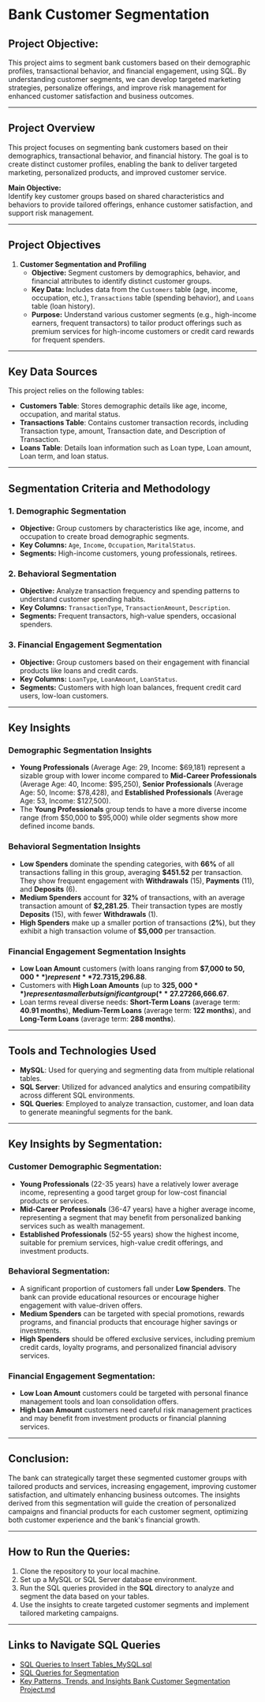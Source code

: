 # Bank Customer Segmentation

## Project Objective:
This project aims to segment bank customers based on their demographic profiles, transactional behavior, and financial engagement, using SQL. By understanding customer segments, we can develop targeted marketing strategies, personalize offerings, and improve risk management for enhanced customer satisfaction and business outcomes.

---

## Project Overview

This project focuses on segmenting bank customers based on their demographics, transactional behavior, and financial history. The goal is to create distinct customer profiles, enabling the bank to deliver targeted marketing, personalized products, and improved customer service.

**Main Objective:**  
Identify key customer groups based on shared characteristics and behaviors to provide tailored offerings, enhance customer satisfaction, and support risk management.

---

## Project Objectives

1. **Customer Segmentation and Profiling**
   - **Objective:** Segment customers by demographics, behavior, and financial attributes to identify distinct customer groups.
   - **Key Data:** Includes data from the `Customers` table (age, income, occupation, etc.), `Transactions` table (spending behavior), and `Loans` table (loan history).
   - **Purpose:** Understand various customer segments (e.g., high-income earners, frequent transactors) to tailor product offerings such as premium services for high-income customers or credit card rewards for frequent spenders.

---

## Key Data Sources

This project relies on the following tables:

- **Customers Table**: Stores demographic details like age, income, occupation, and marital status.
- **Transactions Table**: Contains customer transaction records, including Transaction type, amount, Transaction date, and Description of Transaction.
- **Loans Table**: Details loan information such as Loan type, Loan amount, Loan term, and loan status.

---

## Segmentation Criteria and Methodology

### 1. **Demographic Segmentation**
   - **Objective:** Group customers by characteristics like age, income, and occupation to create broad demographic segments.
   - **Key Columns:** `Age`, `Income`, `Occupation`, `MaritalStatus`.
   - **Segments:** High-income customers, young professionals, retirees.

### 2. **Behavioral Segmentation**
   - **Objective:** Analyze transaction frequency and spending patterns to understand customer spending habits.
   - **Key Columns:** `TransactionType`, `TransactionAmount`, `Description`.
   - **Segments:** Frequent transactors, high-value spenders, occasional spenders.

### 3. **Financial Engagement Segmentation**
   - **Objective:** Group customers based on their engagement with financial products like loans and credit cards.
   - **Key Columns:** `LoanType`, `LoanAmount`, `LoanStatus`.
   - **Segments:** Customers with high loan balances, frequent credit card users, low-loan customers.

---

## Key Insights

### **Demographic Segmentation Insights**
- **Young Professionals** (Average Age: 29, Income: $69,181) represent a sizable group with lower income compared to **Mid-Career Professionals** (Average Age: 40, Income: $95,250), **Senior Professionals** (Average Age: 50, Income: $78,428), and **Established Professionals** (Average Age: 53, Income: $127,500).
- The **Young Professionals** group tends to have a more diverse income range (from $50,000 to $95,000) while older segments show more defined income bands.

### **Behavioral Segmentation Insights**
- **Low Spenders** dominate the spending categories, with **66%** of all transactions falling in this group, averaging **$451.52** per transaction. They show frequent engagement with **Withdrawals** (15), **Payments** (11), and **Deposits** (6).
- **Medium Spenders** account for **32%** of transactions, with an average transaction amount of **$2,281.25**. Their transaction types are mostly **Deposits** (15), with fewer **Withdrawals** (1).
- **High Spenders** make up a smaller portion of transactions (**2%**), but they exhibit a high transaction volume of **$5,000** per transaction.

### **Financial Engagement Segmentation Insights**
- **Low Loan Amount** customers (with loans ranging from **$7,000 to $50,000**) represent **72.73%** of the total, with an average loan amount of **$15,296.88**.
- Customers with **High Loan Amounts** (up to **$325,000**) represent a smaller but significant group (**27.27%**), with an average loan amount of **$266,666.67**.
- Loan terms reveal diverse needs: **Short-Term Loans** (average term: **40.91 months**), **Medium-Term Loans** (average term: **122 months**), and **Long-Term Loans** (average term: **288 months**).

---

## Tools and Technologies Used

- **MySQL**: Used for querying and segmenting data from multiple relational tables.
- **SQL Server**: Utilized for advanced analytics and ensuring compatibility across different SQL environments.
- **SQL Queries**: Employed to analyze transaction, customer, and loan data to generate meaningful segments for the bank.

---

## Key Insights by Segmentation:

### **Customer Demographic Segmentation**:
- **Young Professionals** (22-35 years) have a relatively lower average income, representing a good target group for low-cost financial products or services.
- **Mid-Career Professionals** (36-47 years) have a higher average income, representing a segment that may benefit from personalized banking services such as wealth management.
- **Established Professionals** (52-55 years) show the highest income, suitable for premium services, high-value credit offerings, and investment products.

### **Behavioral Segmentation**:
- A significant proportion of customers fall under **Low Spenders**. The bank can provide educational resources or encourage higher engagement with value-driven offers.
- **Medium Spenders** can be targeted with special promotions, rewards programs, and financial products that encourage higher savings or investments.
- **High Spenders** should be offered exclusive services, including premium credit cards, loyalty programs, and personalized financial advisory services.

### **Financial Engagement Segmentation**:
- **Low Loan Amount** customers could be targeted with personal finance management tools and loan consolidation offers.
- **High Loan Amount** customers need careful risk management practices and may benefit from investment products or financial planning services.

---

## Conclusion:

The bank can strategically target these segmented customer groups with tailored products and services, increasing engagement, improving customer satisfaction, and ultimately enhancing business outcomes. The insights derived from this segmentation will guide the creation of personalized campaigns and financial products for each customer segment, optimizing both customer experience and the bank's financial growth.

---

## How to Run the Queries:

1. Clone the repository to your local machine.
2. Set up a MySQL or SQL Server database environment.
3. Run the SQL queries provided in the **SQL** directory to analyze and segment the data based on your tables.
4. Use the insights to create targeted customer segments and implement tailored marketing campaigns.

---

## Links to Navigate SQL Queries

- [SQL Queries to Insert Tables_MySQL.sql](https://github.com/Kareemulla-Adivigalla/Bank-Customer-Segmentation/commit/7014f40d0787719bd83077a2f89d4d2e7531afcf)
- [SQL Queries for Segmentation](https://github.com/Kareemulla-Adivigalla/Bank-Customer-Segmentation/blob/main/SQL%20queries%20for%20segmentation%20MySQL.sql)
- [Key Patterns, Trends, and Insights Bank Customer Segmentation Project.md](https://github.com/Kareemulla-Adivigalla/Bank-Customer-Segmentation/commit/f22fbfc7bc1041cb895253d555156231ea310e03)
